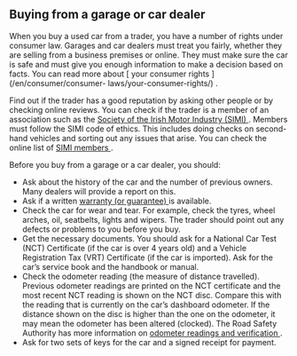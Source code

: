 ##  Buying from a garage or car dealer

When you buy a used car from a trader, you have a number of rights under
consumer law. Garages and car dealers must treat you fairly, whether they are
selling from a business premises or online. They must make sure the car is
safe and must give you enough information to make a decision based on facts.
You can read more about [ your consumer rights ](/en/consumer/consumer-
laws/your-consumer-rights/) .

Find out if the trader has a good reputation by asking other people or by
checking online reviews. You can check if the trader is a member of an
association such as the [ Society of the Irish Motor Industry (SIMI)
](https://www.simi.ie/en) . Members must follow the SIMI code of ethics. This
includes doing checks on second-hand vehicles and sorting out any issues that
arise. You can check the online list of [ SIMI members
](https://www.simi.ie/en/find-a-member) .

Before you buy from a garage or a car dealer, you should:

  * Ask about the history of the car and the number of previous owners. Many dealers will provide a report on this. 
  * Ask if a written [ warranty (or guarantee) ](/en/consumer/shopping/guarantees-and-warranties/) is available. 
  * Check the car for wear and tear. For example, check the tyres, wheel arches, oil, seatbelts, lights and wipers. The trader should point out any defects or problems to you before you buy. 
  * Get the necessary documents. You should ask for a National Car Test (NCT) Certificate (if the car is over 4 years old) and a Vehicle Registration Tax (VRT) Certificate (if the car is imported). Ask for the car’s service book and the handbook or manual. 
  * Check the odometer reading (the measure of distance travelled). Previous odometer readings are printed on the NCT certificate and the most recent NCT reading is shown on the NCT disc. Compare this with the reading that is currently on the car’s dashboard odometer. If the distance shown on the disc is higher than the one on the odometer, it may mean the odometer has been altered (clocked). The Road Safety Authority has more information on [ odometer readings and verification ](https://www.rsa.ie/RSA/Your-Vehicle/Your-Vehicle-/Odometer-Readings/) . 
  * Ask for two sets of keys for the car and a signed receipt for payment. 
